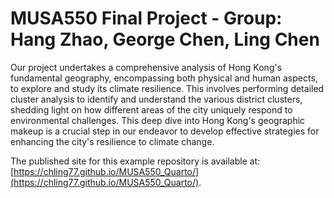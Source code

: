 # MUSA550 Final Project - Group: Hang Zhao, George Chen, Ling Chen

Our project undertakes a comprehensive analysis of Hong Kong's fundamental geography, encompassing both physical and human aspects, to explore and study its climate resilience. This involves performing detailed cluster analysis to identify and understand the various district clusters, shedding light on how different areas of the city uniquely respond to environmental challenges. This deep dive into Hong Kong's geographic makeup is a crucial step in our endeavor to develop effective strategies for enhancing the city's resilience to climate change. 

The published site for this example repository is available at: [https://chling77.github.io/MUSA550_Quarto/](https://chling77.github.io/MUSA550_Quarto/).
